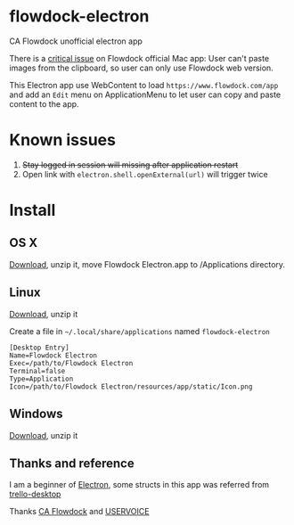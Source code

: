 # flowdock-electron
CA Flowdock unofficial electron app

There is a [critical issue](https://flowdock.uservoice.com/forums/36827-general/suggestions/5631691-allow-pasting-images-from-the-clipboard?page=1&per_page=20) on Flowdock official Mac app: User can't paste images from the clipboard, so user can only use Flowdock web version.

This Electron app use WebContent to load `https://www.flowdock.com/app` and add an `Edit` menu on ApplicationMenu to let user can copy and paste content to the app.

# Known issues

1. ~~Stay logged in session will missing after application restart~~
2. Open link with `electron.shell.openExternal(url)` will trigger twice

# Install

## OS X

[Download](https://github.com/DonaldChiang/flowdock-electron/releases/latest), unzip it, move Flowdock Electron.app to /Applications directory.

## Linux

[Download](https://github.com/DonaldChiang/flowdock-electron/releases/latest), unzip it

Create a file in `~/.local/share/applications` named `flowdock-electron`

```
[Desktop Entry]
Name=Flowdock Electron
Exec=/path/to/Flowdock Electron
Terminal=false
Type=Application
Icon=/path/to/Flowdock Electron/resources/app/static/Icon.png
```

## Windows

[Download](https://github.com/DonaldChiang/flowdock-electron/releases/latest), unzip it

## Thanks and reference

I am a beginner of [Electron](https://github.com/electron/electron), some structs in this app was referred from [trello-desktop](https://github.com/danielchatfield/trello-desktop)

Thanks [CA Flowdock](https://www.flowdock.com) and [USERVOICE](https://flowdock.uservoice.com/forums/36827-general/suggestions/5631691-allow-pasting-images-from-the-clipboard)
